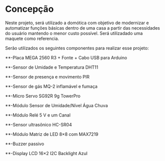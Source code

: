 
# Concepção

Neste projeto, será utilizado a domótica com objetivo de modernizar e automatizar funções básicas dentro de uma casa a partir das necessidades do usuário mantendo o menor custo possível. Será utilizadado uma maquete como referencia.

Serão utilizados os seguintes componentes para realizar esse projeto:

**-Placa MEGA 2560 R3 + Fonte + Cabo USB para Arduino

**-Sensor de Umidade e Temperatura DHT11

**-Sensor de presença e movimento PIR

**-Sensor de gás MQ-2 inflamável e fumaça

**-Micro Servo SG92R 9g TowerPro

**-Módulo Sensor de Umidade/Nível Água Chuva

**-Módulo Relé 5 V e um Canal

**-Sensor ultrasônico HC-SR04

**-Módulo Matriz de LED 8×8 com MAX7219

**-Buzzer passivo

**-Display LCD 16×2 I2C Backlight Azul
